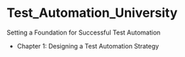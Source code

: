# Test_Automation_University
Setting a Foundation for Successful Test Automation
- Chapter 1: Designing a Test Automation Strategy
